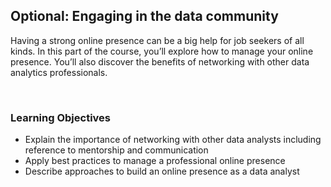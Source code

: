 ## Optional: Engaging in the data community

Having a strong online presence can be a big help for job seekers of all kinds. In this part of the course, you’ll explore how to manage your online presence. You’ll also discover the benefits of networking with other data analytics professionals.

&nbsp;

### Learning Objectives

* Explain the importance of networking with other data analysts including reference to mentorship and communication
* Apply best practices to manage a professional online presence
* Describe approaches to build an online presence as a data analyst